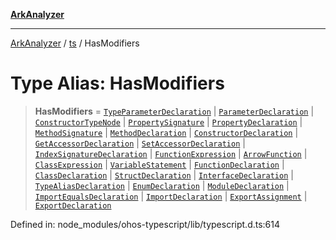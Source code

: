 [**ArkAnalyzer**](../../../../README.md)

***

[ArkAnalyzer](../../../../globals.md) / [ts](../README.md) / HasModifiers

# Type Alias: HasModifiers

> **HasModifiers** = [`TypeParameterDeclaration`](../interfaces/TypeParameterDeclaration.md) \| [`ParameterDeclaration`](../interfaces/ParameterDeclaration.md) \| [`ConstructorTypeNode`](../interfaces/ConstructorTypeNode.md) \| [`PropertySignature`](../interfaces/PropertySignature.md) \| [`PropertyDeclaration`](../interfaces/PropertyDeclaration.md) \| [`MethodSignature`](../interfaces/MethodSignature.md) \| [`MethodDeclaration`](../interfaces/MethodDeclaration.md) \| [`ConstructorDeclaration`](../interfaces/ConstructorDeclaration.md) \| [`GetAccessorDeclaration`](../interfaces/GetAccessorDeclaration.md) \| [`SetAccessorDeclaration`](../interfaces/SetAccessorDeclaration.md) \| [`IndexSignatureDeclaration`](../interfaces/IndexSignatureDeclaration.md) \| [`FunctionExpression`](../interfaces/FunctionExpression.md) \| [`ArrowFunction`](../interfaces/ArrowFunction.md) \| [`ClassExpression`](../interfaces/ClassExpression.md) \| [`VariableStatement`](../interfaces/VariableStatement.md) \| [`FunctionDeclaration`](../interfaces/FunctionDeclaration.md) \| [`ClassDeclaration`](../interfaces/ClassDeclaration.md) \| [`StructDeclaration`](../interfaces/StructDeclaration.md) \| [`InterfaceDeclaration`](../interfaces/InterfaceDeclaration.md) \| [`TypeAliasDeclaration`](../interfaces/TypeAliasDeclaration.md) \| [`EnumDeclaration`](../interfaces/EnumDeclaration.md) \| [`ModuleDeclaration`](../interfaces/ModuleDeclaration.md) \| [`ImportEqualsDeclaration`](../interfaces/ImportEqualsDeclaration.md) \| [`ImportDeclaration`](../interfaces/ImportDeclaration.md) \| [`ExportAssignment`](../interfaces/ExportAssignment.md) \| [`ExportDeclaration`](../interfaces/ExportDeclaration.md)

Defined in: node\_modules/ohos-typescript/lib/typescript.d.ts:614
